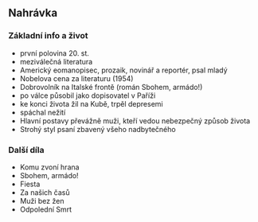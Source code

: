 ## Nahrávka

### Základní info a život
- první polovina 20. st.
- meziválečná literatura
- Americký eomanopisec, prozaik, novinář a reportér, psal mladý
- Nobelova cena za literaturu (1954)
- Dobrovolník na Italské frontě (román Sbohem, armádo!)
- po válce působil jako dopisovatel v Paříži
- ke konci života žil na Kubě, trpěl depresemi
- spáchal nežití
- Hlavní postavy převážně muži, kteří vedou nebezpečný způsob života
- Strohý styl psaní zbavený všeho nadbytečného

### Další díla
- Komu zvoní hrana
- Sbohem, armádo!
- Fiesta
- Za našich časů
- Muži bez žen
- Odpolední Smrt